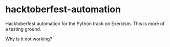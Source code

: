 # hacktoberfest-automation
Hacktoberfest automation for the Python track on Exercism. This is more of a testing ground.

Why is it not working?